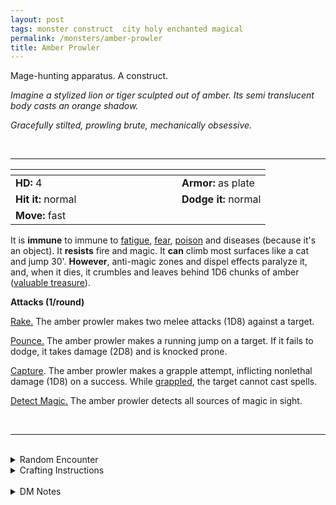 ```yaml
---
layout: post
tags: monster construct  city holy enchanted magical
permalink: /monsters/amber-prowler
title: Amber Prowler
---
```


Mage-hunting apparatus. A construct.

_Imagine a stylized lion or tiger sculpted out of amber. Its semi translucent body casts an orange shadow._

_Gracefully stilted, prowling brute, mechanically obsessive._

<br>

---

|  <span style="display: inline-block; width:250px"></span>  |  |
| -------- | --------|
| **HD:** 4 | **Armor:** as plate  |
| **Hit it:** normal    | **Dodge it:** normal  |
| **Move:** fast    |   | 

It is **immune** to immune to [fatigue](/2020/11/10/extra-rules/#conditions), [fear](/2020/11/10/extra-rules/#conditions), [poison](/2020/11/10/extra-rules/#conditions) and diseases (because it's an object). 
It **resists** fire and magic.
It **can** climb most surfaces like a cat and jump 30'.
**However**, anti-magic zones and dispel effects paralyze it, and, when it dies, it crumbles and leaves behind 1D6 chunks of amber ([valuable treasure](/2020/11/09/base-rules)).

**Attacks (1/round)**

<ins>Rake.</ins> The amber prowler makes two melee attacks (1D8) against a target.

<ins>Pounce.</ins>  The amber prowler makes a running jump on a target. If it fails to dodge, it takes damage (2D8) and is knocked prone.

<ins>Capture</ins>. The amber prowler makes a grapple attempt, inflicting nonlethal damage (1D8) on a success. While [grappled](/2020/11/10/extra-rules/#conditions), the target cannot cast spells.

<ins>Detect Magic.</ins>  The amber prowler detects all sources of magic in sight.


<br>

---

<br>

<details markdown="1">
<summary>Random Encounter</summary>

1. **Monster:** 1 amber prowler & 1 mage.
1. **Lair:** A pedestal for the prowler, engraved with arcane runes of a powerful wizard syndicate. <br>    &nbsp; OR <br>    **Omen:** The sound of a heavy creature landing from a jump followed by ominous clawed footsteps.
1. **Spoor:** 1D6 mages on a recon or cleaning mission.
1. **Tracks:** Very heavy set lion tracks.
1. **Trace:** Arcane sentry from a powerful wizard syndicate.
1. **Trace:** 1 humanoid on the run from a powerful wizard syndicate.
</details>

<details markdown="1">
<summary>Crafting Instructions</summary>

Creating an amber prowler takes 4 Spell Dice and the equivalent of 4 [treasures](/2020/11/09/base-rules) in amber. Roll 1D6 to know the result. Add 1 to your roll for each additional Spell Die spent.

1. Behaves like a domestic cat.
1. Behaves like a feral tiger.
1. Will work for 1 mission.
1. Is afraid of water and dogs.
1. 1/6 chance it will become feral after catching each target.
1. It is perfectly under your control.
</details>

<br>

<details markdown="1">
<summary>DM Notes</summary>
I encountered two different iterations of the amber golem in DnD: the amber statues in the Amber Temple in Curse of Strahd which are reflavored stone golems, and the monster found in the [Mystara Monster Manual](http://www.mojobob.com/roleplay/monstrousmanual/g/golemys1.html) from 2e upon which this adaptation is based. I gave a new name to this version, since it is the least generic one of the two: it was designed to hunt mages, and, contrary to the image we have of golems, it's very fast. — SaltyGoo
</details>
